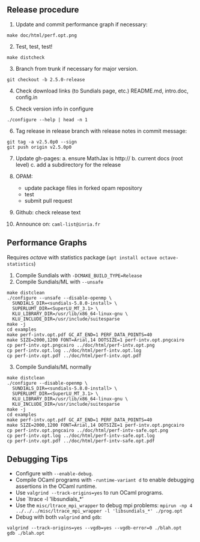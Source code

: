 Release procedure
-----------------

1. Update and commit performance graph if necessary:
```
make doc/html/perf.opt.png
```

2. Test, test, test!
```
make distcheck
```

3. Branch from trunk if necessary for major version.
```
git checkout -b 2.5.0-release
```

4. Check download links (to Sundials page, etc.)
   README.md, intro.doc, config.in

5. Check version info in configure
```
./configure --help | head -n 1
```

6. Tag release in release branch with release notes in commit message:
```
git tag -a v2.5.0p0 --sign
git push origin v2.5.0p0
```

7. Update gh-pages:
   a. ensure MathJax is http://
   b. current docs (root level)
   c. add a subdirectory for the release

8. OPAM:
   - update package files in forked opam repository
   - test
   - submit pull request

9. Github: check release text

10. Announce on: `caml-list@inria.fr`

Performance Graphs
------------------
Requires _octave_ with statistics package
(`apt install octave octave-statistics`)

1. Compile Sundials with `-DCMAKE_BUILD_TYPE=Release`
2. Compile Sundials/ML with `--unsafe`
```
make distclean
./configure --unsafe --disable-openmp \
  SUNDIALS_DIR=<sundials-5.8.0-install> \
  SUPERLUMT_DIR=<SuperLU_MT_3.1> \
  KLU_LIBRARY_DIR=/usr/lib/x86_64-linux-gnu \
  KLU_INCLUDE_DIR=/usr/include/suitesparse
make -j
cd examples
make perf-intv.opt.pdf GC_AT_END=1 PERF_DATA_POINTS=40
make SIZE=2000,1200 FONT=Arial,14 DOTSIZE=1 perf-intv.opt.pngcairo
cp perf-intv.opt.pngcairo ../doc/html/perf-intv.opt.png
cp perf-intv.opt.log ../doc/html/perf-intv.opt.log
cp perf-intv.opt.pdf ../doc/html/perf-intv.opt.pdf
```
3. Compile Sundials/ML normally
```
make distclean
./configure --disable-openmp \
  SUNDIALS_DIR=<sundials-5.8.0-install> \
  SUPERLUMT_DIR=<SuperLU_MT_3.1> \
  KLU_LIBRARY_DIR=/usr/lib/x86_64-linux-gnu \
  KLU_INCLUDE_DIR=/usr/include/suitesparse
make -j
cd examples
make perf-intv.opt.pdf GC_AT_END=1 PERF_DATA_POINTS=40
make SIZE=2000,1200 FONT=Arial,14 DOTSIZE=1 perf-intv.opt.pngcairo
cp perf-intv.opt.pngcairo ../doc/html/perf-intv-safe.opt.png
cp perf-intv.opt.log ../doc/html/perf-intv-safe.opt.log
cp perf-intv.opt.pdf ../doc/html/perf-intv-safe.opt.pdf
```

Debugging Tips
--------------

* Configure with `--enable-debug`.
* Compile OCaml programs with `-runtime-variant d` to enable debugging 
  assertions in the OCaml runtime.
* Use `valgrind --track-origins=yes` to run OCaml programs.
* Use `ltrace -l 'libsundials_*'
* Use the `misc/ltrace_mpi_wrapper` to debug mpi problems:
  `mpirun -np 4 ../../../misc/ltrace_mpi_wrapper -l 'libsundials_*' ./prog.opt`
* Debug with both `valgrind` and `gdb`:
```
valgrind --track-origins=yes --vgdb=yes --vgdb-error=0 ./blah.opt
gdb ./blah.opt
```

